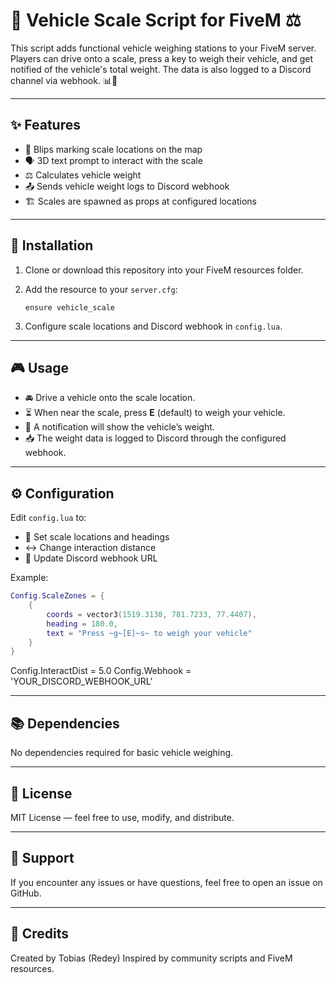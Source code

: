 
# 🚗 Vehicle Scale Script for FiveM ⚖️

This script adds functional vehicle weighing stations to your FiveM server. Players can drive onto a scale, press a key to weigh their vehicle, and get notified of the vehicle's total weight. The data is also logged to a Discord channel via webhook. 📊🔔

---

## ✨ Features

- 📍 Blips marking scale locations on the map  
- 🗣️ 3D text prompt to interact with the scale  
- ⚖️ Calculates vehicle weight  
- 📤 Sends vehicle weight logs to Discord webhook  
- 🏗️ Scales are spawned as props at configured locations  

---

## 🚀 Installation

1. Clone or download this repository into your FiveM resources folder.

2. Add the resource to your `server.cfg`:
    ```
    ensure vehicle_scale
    ```

3. Configure scale locations and Discord webhook in `config.lua`.

---

## 🎮 Usage

- 🚘 Drive a vehicle onto the scale location.  
- ⏳ When near the scale, press **E** (default) to weigh your vehicle.  
- 📢 A notification will show the vehicle’s weight.  
- 📥 The weight data is logged to Discord through the configured webhook.

---

## ⚙️ Configuration

Edit `config.lua` to:

- 📌 Set scale locations and headings  
- ↔️ Change interaction distance  
- 🔗 Update Discord webhook URL  

Example:
```lua
Config.ScaleZones = {
    {
        coords = vector3(1519.3138, 781.7233, 77.4407),
        heading = 180.0,
        text = "Press ~g~[E]~s~ to weigh your vehicle"
    }
}
```

Config.InteractDist = 5.0
Config.Webhook = 'YOUR_DISCORD_WEBHOOK_URL'

---

## 📚 Dependencies

No dependencies required for basic vehicle weighing.

---

## 📄 License

MIT License — feel free to use, modify, and distribute.

---

## 💬 Support

If you encounter any issues or have questions, feel free to open an issue on GitHub.

---

## 🙌 Credits

Created by Tobias (Redey)
Inspired by community scripts and FiveM resources.
